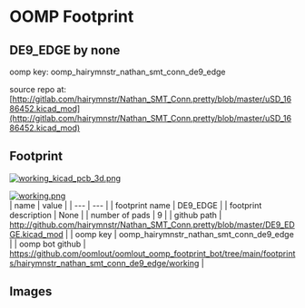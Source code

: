 # OOMP Footprint  
## DE9_EDGE  by none  
  
oomp key: oomp_hairymnstr_nathan_smt_conn_de9_edge  
  
source repo at: [http://gitlab.com/hairymnstr/Nathan_SMT_Conn.pretty/blob/master/uSD_1686452.kicad_mod](http://gitlab.com/hairymnstr/Nathan_SMT_Conn.pretty/blob/master/uSD_1686452.kicad_mod)  
## Footprint  
  
[![working_kicad_pcb_3d.png](working_kicad_pcb_3d_600.png)](working_kicad_pcb_3d.png)  
  
[![working.png](working_600.png)](working.png)  
| name | value | 
| --- | --- | 
| footprint name | DE9_EDGE | 
| footprint description | None | 
| number of pads | 9 | 
| github path | http://github.com/hairymnstr/Nathan_SMT_Conn.pretty/blob/master/DE9_EDGE.kicad_mod | 
| oomp key | oomp_hairymnstr_nathan_smt_conn_de9_edge | 
| oomp bot github | https://github.com/oomlout/oomlout_oomp_footprint_bot/tree/main/footprints/hairymnstr_nathan_smt_conn_de9_edge/working | 
## Images  
